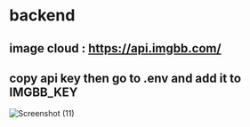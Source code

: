 # backend

## image cloud : https://api.imgbb.com/

## copy api key then go to .env and add it to IMGBB_KEY

![Screenshot (11)](https://user-images.githubusercontent.com/61599746/227769258-6e3efcb3-4043-4a8e-821b-f40b4e651502.png)


